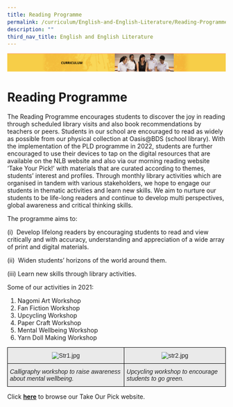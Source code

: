 ```yaml
---
title: Reading Programme
permalink: /curriculum/English-and-English-Literature/Reading-Programme/
description: ""
third_nav_title: English and English Literature
---
```

![](/images/Curriculum.png)

Reading Programme
=================

The Reading Programme encourages students to discover the joy in reading through scheduled library visits and also book recommendations by teachers or peers. Students in our school are encouraged to read as widely as possible from our physical collection at Oasis@BDS (school library). With the implementation of the PLD programme in 2022, students are further encouraged to use their devices to tap on the digital resources that are available on the NLB website and also via our morning reading website ‘Take Your Pick!’ with materials that are curated according to themes, students’ interest and profiles. Through monthly library activities which are organised in tandem with various stakeholders, we hope to engage our students in thematic activities and learn new skills. We aim to nurture our students to be life-long readers and continue to develop multi perspectives, global awareness and critical thinking skills.

The programme aims to:

(i)  Develop lifelong readers by encouraging students to read and view critically and with accuracy, understanding and appreciation of a wide array of print and digital materials.

(ii)  Widen students’ horizons of the world around them.

(iii) Learn new skills through library activities.

Some of our activities in 2021:

1.  Nagomi Art Workshop
2.  Fan Fiction Workshop
3.  Upcycling Workshop
4.  Paper Craft Workshop
5.  Mental Wellbeing Workshop
6.  Yarn Doll Making Workshop

<style type="text/css">
.tg  {border-collapse:collapse;border-spacing:0;}
.tg td{border-color:black;border-style:solid;border-width:1px;font-family:Arial, sans-serif;font-size:14px;
  overflow:hidden;padding:10px 5px;word-break:normal;}
.tg th{border-color:black;border-style:solid;border-width:1px;font-family:Arial, sans-serif;font-size:14px;
  font-weight:normal;overflow:hidden;padding:10px 5px;word-break:normal;}
.tg .tg-ii8k{background-color:#EAEAEA;color:#222;text-align:center;vertical-align:top}
.tg .tg-plpv{background-color:#EAEAEA;color:#222;font-style:italic;text-align:left;vertical-align:top}
</style>
<table class="tg">
<thead>
  <tr>
    <th class="tg-ii8k"><img src="https://bedoksouthsec.moe.edu.sg/qql/slot/u755/Curriculum/English/Reading%20Programme/Str1.jpg" alt="Str1.jpg" width="149" height="198"></th>
    <th class="tg-ii8k"><img src="https://bedoksouthsec.moe.edu.sg/qql/slot/u755/Curriculum/English/Reading%20Programme/str2.jpg" alt="str2.jpg" width="262" height="197"></th>
  </tr>
</thead>
<tbody>
  <tr>
    <td class="tg-plpv">Calligraphy workshop to raise awareness about mental wellbeing. <br></td>
    <td class="tg-plpv">Upcycling workshop to encourage students to go green.  </td>
  </tr>
</tbody>
</table>



Click [<b>here</b>](https://sites.google.com/view/bdsreadingprogramme/home) to browse our Take Our Pick website.